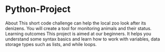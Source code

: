 # Python-Project
About
This short code challenge can help the local zoo look after its denizens. You will create a tool for monitoring animals and their status.
Learning outcomes
This project is aimed at our beginners. It helps you understand some syntax basics and learn how to work with variables, data storage types such as lists, and while loops.
